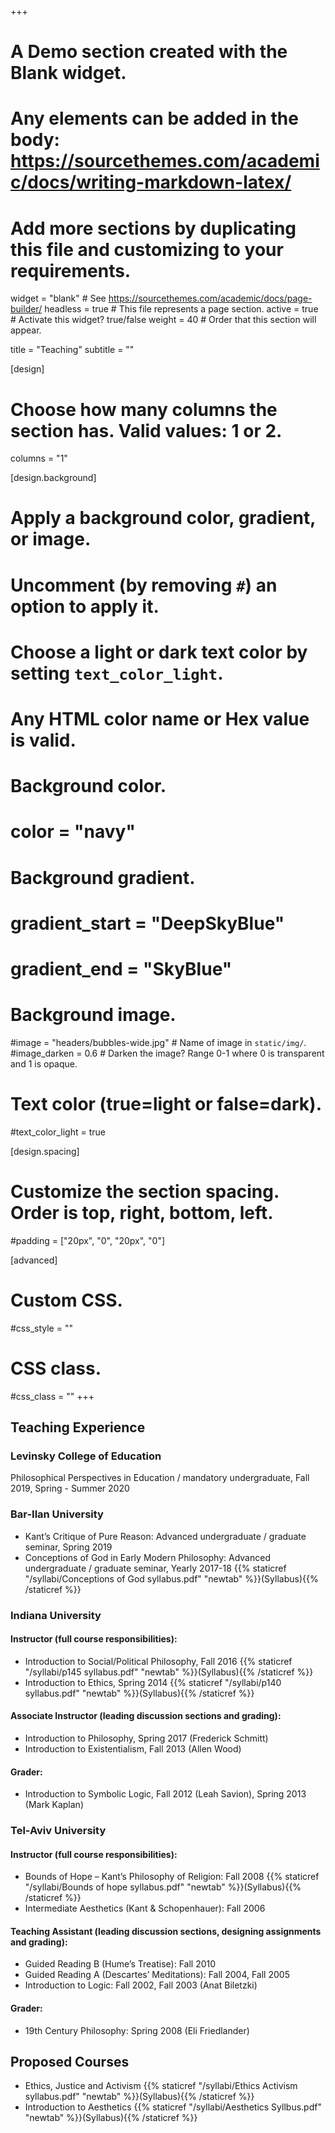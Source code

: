 +++
# A Demo section created with the Blank widget.
# Any elements can be added in the body: https://sourcethemes.com/academic/docs/writing-markdown-latex/
# Add more sections by duplicating this file and customizing to your requirements.

widget = "blank"  # See https://sourcethemes.com/academic/docs/page-builder/
headless = true  # This file represents a page section.
active = true  # Activate this widget? true/false
weight = 40  # Order that this section will appear.

title = "Teaching"
subtitle = ""

[design]
  # Choose how many columns the section has. Valid values: 1 or 2.
  columns = "1"

[design.background]
  # Apply a background color, gradient, or image.
  #   Uncomment (by removing `#`) an option to apply it.
  #   Choose a light or dark text color by setting `text_color_light`.
  #   Any HTML color name or Hex value is valid.

  # Background color.
  # color = "navy"
  
  # Background gradient.
  # gradient_start = "DeepSkyBlue"
  # gradient_end = "SkyBlue"
  
  # Background image.
  #image = "headers/bubbles-wide.jpg"  # Name of image in `static/img/`.
  #image_darken = 0.6  # Darken the image? Range 0-1 where 0 is transparent and 1 is opaque.

  # Text color (true=light or false=dark).
  #text_color_light = true

[design.spacing]
  # Customize the section spacing. Order is top, right, bottom, left.
  #padding = ["20px", "0", "20px", "0"]

[advanced]
 # Custom CSS. 
 #css_style = ""
 
 # CSS class.
 #css_class = ""
+++
## Teaching Experience
### Levinsky College of Education 
 Philosophical Perspectives in Education / mandatory undergraduate, Fall 2019, Spring - Summer 2020 

### Bar-Ilan University
- Kant’s Critique of Pure Reason: Advanced undergraduate / graduate seminar, Spring 2019
- Conceptions of God in Early Modern Philosophy: Advanced undergraduate / graduate seminar, Yearly 2017-18
{{% staticref "/syllabi/Conceptions of God syllabus.pdf" "newtab" %}}(Syllabus){{% /staticref %}}

### Indiana University
#### ​Instructor (full course responsibilities):
- Introduction to Social/Political Philosophy, Fall 2016
{{% staticref "/syllabi/p145 syllabus.pdf" "newtab" %}}(Syllabus){{% /staticref %}}
- Introduction to Ethics, Spring 2014
{{% staticref "/syllabi/p140 syllabus.pdf" "newtab" %}}(Syllabus){{% /staticref %}}

#### Associate Instructor (leading discussion sections and grading):
- Introduction to Philosophy, Spring 2017 (Frederick Schmitt)
- Introduction to Existentialism, Fall 2013 (Allen Wood)

#### Grader:
- Introduction to Symbolic Logic, Fall 2012 (Leah Savion), Spring 2013 (Mark Kaplan)

### Tel-Aviv University
#### Instructor (full course responsibilities):
- Bounds of Hope – Kant’s Philosophy of Religion: Fall 2008
{{% staticref "/syllabi/Bounds of hope syllabus.pdf" "newtab" %}}(Syllabus){{% /staticref %}}
- Intermediate Aesthetics (Kant & Schopenhauer): Fall 2006

#### Teaching Assistant (leading discussion sections, designing assignments and grading):
- Guided Reading B (Hume’s Treatise): Fall 2010
- Guided Reading A (Descartes’ Meditations): Fall 2004, Fall 2005
- Introduction to Logic: Fall 2002, Fall 2003 (Anat Biletzki)

#### Grader:
- 19th Century Philosophy: Spring 2008 (Eli Friedlander)

## Proposed Courses
- Ethics, Justice and Activism
{{% staticref "/syllabi/Ethics Activism syllabus.pdf" "newtab" %}}(Syllabus){{% /staticref %}}
- Introduction to Aesthetics
{{% staticref "/syllabi/Aesthetics Syllbus.pdf" "newtab" %}}(Syllabus){{% /staticref %}}

